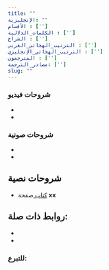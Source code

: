 ```yaml
---
title: ""
الإنجليزية: ""
الأقسام : ['']
الكلمات_الدلالية : ['']
الشراح : ['']
الترتيب_الهجائي_العربي : ['']
الترتيب_الهجائي_الإنجليزي : ['']
المترجمون : ['']
مصادر_الترجمة: ['']
slug: ""
---
```



### شروحات فيديو

- []()
- []()

### شروحات صوتية

- []()
- []()

## شروحات نصية

- [كتاب ]() صفحة **xx**

## روابط ذات صلة:

- []()
- []()

### للتبرع:


